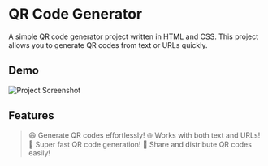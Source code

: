 # QR Code Generator

A simple QR code generator project written in HTML and CSS. This project allows you to generate QR codes from text or URLs quickly.


## Demo
![Project Screenshot](https://github.com/i-Swati/QR-Code-Generator/assets/137554521/eb66b187-1fda-4163-99a4-04da298faf8d)



## Features
>😄 Generate QR codes effortlessly!
>🌐 Works with both text and URLs!
>🚀 Super fast QR code generation!
>🔗 Share and distribute QR codes easily!
